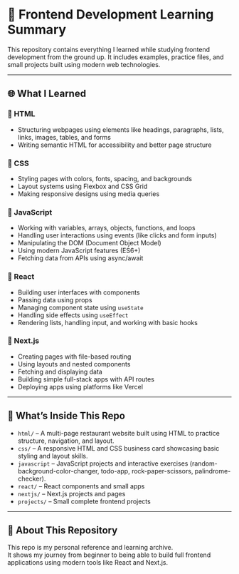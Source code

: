 # 🧠 Frontend Development Learning Summary

This repository contains everything I learned while studying frontend development from the ground up. It includes examples, practice files, and small projects built using modern web technologies.

---

## 🌐 What I Learned

### 🔹 HTML
- Structuring webpages using elements like headings, paragraphs, lists, links, images, tables, and forms
- Writing semantic HTML for accessibility and better page structure

### 🔹 CSS
- Styling pages with colors, fonts, spacing, and backgrounds
- Layout systems using Flexbox and CSS Grid
- Making responsive designs using media queries

### 🔹 JavaScript
- Working with variables, arrays, objects, functions, and loops
- Handling user interactions using events (like clicks and form inputs)
- Manipulating the DOM (Document Object Model)
- Using modern JavaScript features (ES6+)
- Fetching data from APIs using async/await

### 🔹 React
- Building user interfaces with components
- Passing data using props
- Managing component state using `useState`
- Handling side effects using `useEffect`
- Rendering lists, handling input, and working with basic hooks

### 🔹 Next.js
- Creating pages with file-based routing
- Using layouts and nested components
- Fetching and displaying data
- Building simple full-stack apps with API routes
- Deploying apps using platforms like Vercel

---

## 📁 What’s Inside This Repo

- `html/` – A multi-page restaurant website built using HTML to practice structure, navigation, and layout.
- `css/` – A responsive HTML and CSS business card showcasing basic styling and layout skills.
- `javascript` – JavaScript projects and interactive exercises (random-background-color-changer, todo-app, rock-paper-scissors, palindrome-checker).
- `react/` – React components and small apps
- `nextjs/` – Next.js projects and pages
- `projects/` – Small complete frontend projects

---

## 🎯 About This Repository

This repo is my personal reference and learning archive.  
It shows my journey from beginner to being able to build full frontend applications using modern tools like React and Next.js.

